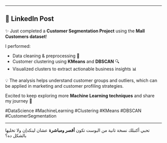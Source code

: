 
---

## 🔹 LinkedIn Post

✨ Just completed a **Customer Segmentation Project** using the **Mall Customers dataset**!  

I performed:
- Data cleaning & preprocessing 🧹  
- Customer clustering using **KMeans** and **DBSCAN** 🔍  
- Visualized clusters to extract actionable business insights 📊  

💡 The analysis helps understand customer groups and outliers, which can be applied in marketing and customer profiling strategies.  

Excited to keep exploring more **Machine Learning techniques** and share my journey 🚀  

#DataScience #MachineLearning #Clustering #KMeans #DBSCAN #CustomerSegmentation  

---

تحبي أكتبلك نسخة تانية من البوست تكون **أقصر ومباشرة** عشان لينكدإن ولا تخليها بالشكل ده؟
